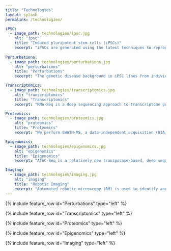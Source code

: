 ```yaml
---
title: "Technologies"
layout: splash
permalink: /technologies/

iPSC:
  - image_path: technologies/ipsc.jpg
    alt: "ipsc"
    title: "Induced pluripotent stem cells (iPSCs)"
    excerpt: "iPSCs are generated using the latest techniques to reprogram, expand and characterize human iPS cells from human skin or blood tissues of healthy subjects and diseased patients. We then turn the iPS cells into specific cells of the human body, including components of the nervous system for use by researchers. Motor neurons (iMNs) are generated from human induced pluripotent stem cells (iPSCs) from patients with ALS and SMA and for unaffected controls. The iPSC core facility at Cedars-Sinai Medical Center (CSMC) has coordinated iPS cell expansion and differentiation protocols to ensure consistency across sites. We have developed standard operating procedures (SOPs), QC measures, and an improved protocol for the maintenance and differentiation of the cells."
    
Perturbations:
  - image_path: technologies/perturbations.jpg
    alt: "perturbations"
    title: "Perturbations"
    excerpt: "The genetic disease background in iPSC lines from individuals with SMA (SMN1 mutation), C9ORF72 repeat expansion associated ALS (C9-ALS) and sporadic ALS are genetic perturbagens associated with relevant iPSC-derived CNS cell types we will generate (e.g. Motor neurons). Importantly, additional chemical perturbagens will be selected based on their applicability to a wide range of cell types and cellular signaling pathways."

Transcriptomics:
  - image_path: technologies/transcriptomics.jpg
    alt: "transcriptomics"
    title: "Transcriptomics"
    excerpt: "RNA-Seq is a deep sequencing approach to transcriptome profiling. Studies using this method will precisely measure the extent and complexity of transcriptional perturbations in iPSC derived motor neurons."

Proteomics:
  - image_path: technologies/proteomics.jpg
    alt: "proteomics"
    title: "Proteomics"
    excerpt: "We perform SWATH-MS, a data-independent acquisition (DIA) method. DIA library generation, required for the primary method of analyzing DIA data, can be performed by several methods and there is no current standard in the field. We tested several methods and variables that go into generating an iPSC and iMN specific library, including data generated on multiple different instruments, various alterations within the instrument method itself and different programs that use the data to make the library. Sample specific libraries have been generated from aliquots of all iPSC and iMN samples respectively to generate an iPSC and iMN library."

Epigenomics:
  - image_path: technologies/epigenomics.jpg
    alt: "epigenomics"
    title: "Epigenomics"
    excerpt: "ATAC-Seq is a relatively new transposase-based, deep sequencing based epigenomic assay used to assess chromatin accessibility and identify functional regulatory sites involved in driving transcriptional changes associated with cell responses to perturbations. ATAC-Seq detects open chromatin sites and maps transcription factor binding events in regulatory elements genome-wide, without needing any prior information about which proteins are bound. ATAC-Seq signals allow for the delineation of fine-scale architectures of the regulatory framework by correlating occupancy patterns with other features, such as global gene induction programs."

Imaging:
  - image_path: technologies/imaging.jpg
    alt: "imaging"
    title: "Robotic Imaging"
    excerpt: "Automated robotic microscopy (RM) is used to identify and track live individual neurons in a high throughput and high content fashion over time. Automated image analysis is used to quantify intermediate changes in the physiology of a given cell and relate it to that cell's fate. From these measurements, mulivariate predictive dynamic models of cell fate are constructed that weigh co-variates based on the magnitude and nature of their predictive power. These models offer a signature of the cell's biology and a blueprint for rational therapeutic interventions."
---
```




{% include feature_row id="Perturbations" type="left" %}

{% include feature_row id="Transcriptomics" type="left" %}

{% include feature_row id="Proteomics" type="left" %}

{% include feature_row id="Epigenomics" type="left" %}

{% include feature_row id="Imaging" type="left" %}


